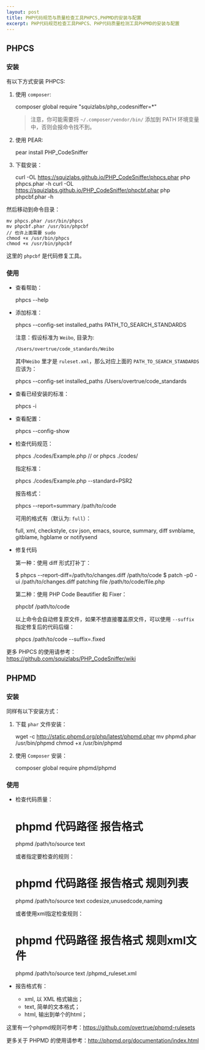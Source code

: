 ```yaml
---
layout: post
title: PHP代码规范与质量检查工具PHPCS,PHPMD的安装与配置
excerpt: PHP代码规范检查工具PHPCS、PHP代码质量检测工具PHPMD的安装与配置
---
```


## PHPCS

### 安装

有以下方式安装 PHPCS:

1. 使用 `composer`:

    composer global require "squizlabs/php_codesniffer=*"

    > 注意，你可能需要将 `~/.composer/vendor/bin/` 添加到 PATH 环境变量中，否则会报命令找不到。

2. 使用 PEAR:

    pear install PHP_CodeSniffer

3. 下载安装：

    curl -OL https://squizlabs.github.io/PHP_CodeSniffer/phpcs.phar
    php phpcs.phar -h
    curl -OL https://squizlabs.github.io/PHP_CodeSniffer/phpcbf.phar
    php phpcbf.phar -h

  然后移动到命令目录：

    mv phpcs.phar /usr/bin/phpcs
    mv phpcbf.phar /usr/bin/phpcbf
    // 也许上面需要 sudo
    chmod +x /usr/bin/phpcs
    chmod +x /usr/bin/phpcbf

  这里的 `phpcbf` 是代码修复工具。

### 使用

- 查看帮助：


    phpcs --help

- 添加标准：


    phpcs --config-set installed_paths PATH_TO_SEARCH_STANDARDS


  注意：假设标准为 `Weibo`, 目录为:

    `/Users/overtrue/code_standards/Weibo`

  其中`Weibo` 里才是 `ruleset.xml`，那么对应上面的 `PATH_TO_SEARCH_STANDARDS` 应该为：

    phpcs --config-set installed_paths /Users/overtrue/code_standards

- 查看已经安装的标准：

    phpcs -i

- 查看配置：

    phpcs --config-show

- 检查代码规范：

    phpcs ./codes/Example.php
    // or
    phpcs ./codes/

  指定标准：

    phpcs ./codes/Example.php --standard=PSR2

  报告格式：

    phpcs --report=summary /path/to/code

  可用的格式有（默认为: `full`）：

    full, xml, checkstyle, csv
    json, emacs, source, summary, diff
    svnblame, gitblame, hgblame or notifysend

- 修复代码

  第一种：使用 diff 形式打补丁：

    $ phpcs --report-diff=/path/to/changes.diff /path/to/code
    $ patch -p0 -ui /path/to/changes.diff
    patching file /path/to/code/file.php

  第二种：使用 PHP Code Beautifier 和 Fixer：

    phpcbf /path/to/code

  以上命令会自动修复原文件，如果不想直接覆盖原文件，可以使用 `--suffix` 指定修复后的代码后缀：

    phpcs /path/to/code --suffix=.fixed

更多 PHPCS 的使用请参考：https://github.com/squizlabs/PHP_CodeSniffer/wiki


## PHPMD

### 安装

同样有以下安装方式：

1. 下载 `phar` 文件安装：

    wget -c http://static.phpmd.org/php/latest/phpmd.phar
    mv phpmd.phar /usr/bin/phpmd
    chmod +x /usr/bin/phpmd

2. 使用 `Composer` 安装：

    composer global require phpmd/phpmd


### 使用

- 检查代码质量：

    # phpmd 代码路径 报告格式
    phpmd /path/to/source text

  或者指定要检查的规则：

    # phpmd 代码路径 报告格式 规则列表
    phpmd /path/to/source text codesize,unusedcode,naming

  或者使用xml指定检查规则：

    # phpmd 代码路径 报告格式 规则xml文件
    phpmd /path/to/source text /phpmd_ruleset.xml

- 报告格式有：
    - xml, 以 XML 格式输出；
    - text, 简单的文本格式；
    - html, 输出到单个的html；

这里有一个phpmd规则可参考：https://github.com/overtrue/phpmd-rulesets

更多关于 PHPMD 的使用请参考：http://phpmd.org/documentation/index.html